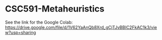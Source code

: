 # CSC591-Metaheuristics


See the link for the Google Colab: https://drive.google.com/file/d/1V62YaAnQb8Xrd_gCjTJvBBIC2FkAC1k3/view?usp=sharing

